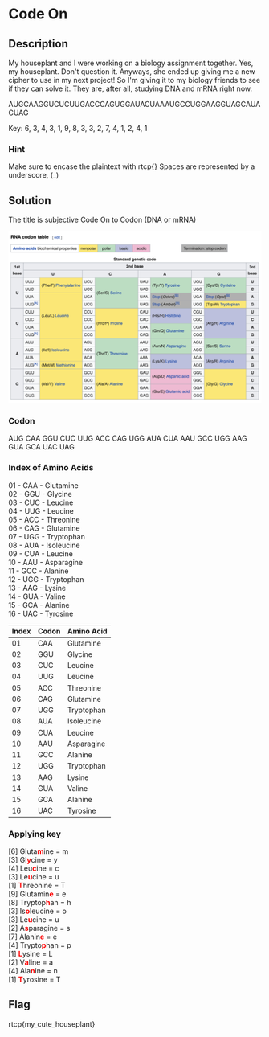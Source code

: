 
# Code On

## Description

My houseplant and I were working on a biology assignment together. Yes, my houseplant. Don't question it. Anyways, she ended up giving me a new cipher to use in my next project! So I'm giving it to my biology friends to see if they can solve it. They are, after all, studying DNA and mRNA right now.

AUGCAAGGUCUCUUGACCCAGUGGAUACUAAAUGCCUGGAAGGUAGCAUACUAG

Key: 6, 3, 4, 3, 1, 9, 8, 3, 3, 2, 7, 4, 1, 2, 4, 1

### Hint

Make sure to encase the plaintext with rtcp{} Spaces are represented by a underscore, (_)

## Solution

The title is subjective Code On to Codon (DNA or mRNA)

<img src="https://github.com/j4m3sb0nd007/riceteacatpanda/blob/master/rna.png" alt="RNA" />

### Codon

AUG CAA GGU CUC UUG ACC CAG UGG AUA CUA AAU GCC UGG AAG GUA GCA UAC UAG

### Index of Amino Acids

01 - CAA - Glutamine <br />
02 - GGU - Glycine <br />
03 - CUC - Leucine <br />
04 - UUG - Leucine <br />
05 - ACC - Threonine <br />
06 - CAG - Glutamine <br />
07 - UGG - Tryptophan <br />
08 - AUA - Isoleucine <br />
09 - CUA - Leucine <br />
10 - AAU - Asparagine <br />
11 - GCC - Alanine <br />
12 - UGG - Tryptophan <br />
13 - AAG - Lysine <br />
14 - GUA - Valine <br />
15 - GCA - Alanine <br />
16 - UAC - Tyrosine <br />

| Index | Codon | Amino Acid |
| -------- | -------- | -------- |
| 01     | CAA     | Glutamine     |
| 02     | GGU     | Glycine     |
| 03     | CUC     | Leucine     |
| 04     | UUG     | Leucine     |
| 05     | ACC     | Threonine     |
| 06     | CAG     | Glutamine     |
| 07     | UGG     | Tryptophan     |
| 08     | AUA     | Isoleucine     |
| 09     | CUA     | Leucine     |
| 10     | AAU     | Asparagine     |
| 11     | GCC     | Alanine     |
| 12     | UGG     | Tryptophan     |
| 13     | AAG     | Lysine     |
| 14     | GUA     | Valine     |
| 15     | GCA     | Alanine     |
| 16     | UAC     | Tyrosine     |

### Applying key

[6] Gluta<b><span style="color:red">m</span></b>ine   = m <br />
[3] Gl<b><span style="color:red">y</span></b>cine     = y <br />
[4] Leu<b><span style="color:red">c</span></b>ine     = c <br />
[3] Le<b><span style="color:red">u</span></b>cine     = u <br />
[1] <b><span style="color:red">T</span></b>hreonine   = T <br />
[9] Glutamin<b><span style="color:red">e</span></b>   = e <br />
[8] Tryptop<b><span style="color:red">h</span></b>an  = h <br />
[3] Is<b><span style="color:red">o</span></b>leucine  = o <br />
[3] Le<b><span style="color:red">u</span></b>cine     = u <br />
[2] A<b><span style="color:red">s</span></b>paragine  = s <br />
[7] Alanin<b><span style="color:red">e</span></b>     = e <br />
[4] Trypto<b><span style="color:red">p</span></b>han  = p <br />
[1] <b><span style="color:red">L</span></b>ysine      = L <br />
[2] V<b><span style="color:red">a</span></b>line      = a <br />
[4] Ala<b><span style="color:red">n</span></b>ine     = n <br />
  [1] <b><span style="color:red">T</span></b>yrosine    = T <br />

## Flag

rtcp{my_cute_houseplant}
